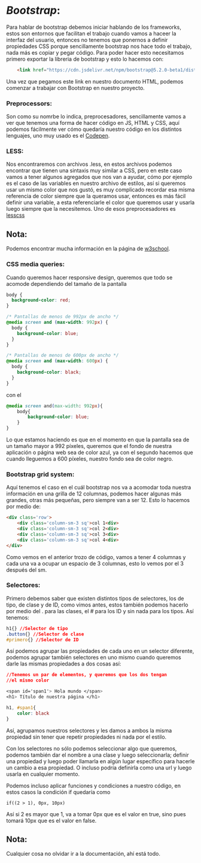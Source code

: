 # ***Bootstrap***:

Para hablar de bootstrap debemos iniciar hablando de los frameworks, estos son entornos que facilitan el trabajo cuando vamos a haceer la interfaz del usuario, entonces no tenemos que ponernos a definir propiedades CSS porque sencillamente bootstrap nos hace todo el trabajo, nada más es copiar y pegar código. Para poder hacer esto necesitamos primero exportar la libreria de bootstrap y esto lo hacemos con:

```HTML
    <link href="https://cdn.jsdelivr.net/npm/bootstrap@5.2.0-beta1/dist/css/bootstrap.min.css" rel="stylesheet" integrity="sha384-0evHe/X+R7YkIZDRvuzKMRqM+OrBnVFBL6DOitfPri4tjfHxaWutUpFmBp4vmVor" crossorigin="anonymous">
```
Una vez que pegamos este link en nuestro documento HTML, podemos comenzar a trabajar con Bootstrap en nuestro proyecto.

### **Preprocessors:**
 Son como su nomrbe lo indica, preprocesadores, sencillamente vamos a ver que tenemos una forma de hacer código en JS, HTML y CSS, aquí podemos fácilmente ver cómo quedaría nuestro código en los distintos lenguajes, uno muy usado es el [Codepen](https://codepen.io/pen/).

### **LESS:**
Nos encontraremos con archivos .less, en estos archivos podemos encontrar que tienen una sintaxis muy similar a CSS, pero en este caso vamos a tener algunos agregados que nos van a ayudar, cómo por ejemplo es el caso de las variables en nuestro archivo de estilos, así si queremos usar un mismo color que nos gustó, es muy complicado recordar esa misma referencia de color siempre que la queramos usar, entonces es más fácil definir una variable, a esta referenciarle el color que queremos usar y usarla luego siempre que la necesitemos. Uno de esos preprocesadores es [lesscss](lesscss.org)

## **Nota:**
Podemos encontrar mucha información en la página de [w3school](https://www.w3schools.com/).

### **CSS media queries:**
Cuando queremos hacer responsive design, queremos que todo se acomode dependiendo del tamaño de la pantalla

```css
body {
  background-color: red;
}

/* Pantallas de menos de 992px de ancho */
@media screen and (max-width: 992px) {
  body {
    background-color: blue;
  }
}

/* Pantallas de menos de 600px de ancho */
@media screen and (max-width: 600px) {
  body {
    background-color: black;
  }
}
```

con el 

```css
@media screen and(max-width: 992px){
    body{
        background-color: blue;
    }
}
```
Lo que estamos haciendo es que en el momento en que la pantalla sea de un tamaño mayor a 992 píxeles, queremos que el fondo de nuestra aplicación o página web sea de color azul, ya con el segundo hacemos que cuando lleguemos a 600 píxeles, nuestro fondo sea de color negro.
### **Bootstrap grid system:**
Aquí tenemos el caso en el cuál bootstrap nos va a acomodar toda nuestra información en una grilla de 12 columnas, podemos hacer algunas más grandes, otras más pequeñas, pero siempre van a ser 12. Esto lo hacemos por medio de:
```html
<div class='row'>
    <div class='column-sm-3 sq'>col 1<div>
    <div class='column-sm-3 sq'>col 2<div>
    <div class='column-sm-3 sq'>col 3<div>
    <div class='column-sm-3 sq'>col 4<div>
</div>
```
Como vemos en el anterior trozo de código, vamos a tener 4 columnas y cada una va a ocupar un espacio de 3 columnas, esto lo vemos por el 3 después del sm.
### **Selectores:**
Primero debemos saber que existen distintos tipos de selectores, los de tipo, de clase y de ID, como vimos antes, estos también podemos hacerlo por medio del . para las clases, el # para los ID y sin nada para los tipos. Así tenemos:

```css
h1{} //Selector de tipo
.button{} //Selector de clase
#primero{} //Selector de ID
```
Así podemos agrupar las propiedades de cada uno en un selector diferente, podemos agrupar también selectores en uno mismo cuando queremos darle las mismas propiedades a dos cosas así:
```css
//Tenemos un par de elementos, y queremos que los dos tengan 
//el mismo color

<span id='span1'> Hola mundo </span>
<h1> Título de nuestra página </h1>

h1, #span1{
    color: black
}
```
Así, agrupamos nuestros selectores y les damos a ambos la misma propiedad sin tener que repetir propiedades ni nada por el estilo.

Con los selectores no sólo podemos seleccionar algo que queremos, podemos también dar el nombre a una clase y luego seleccionarla; definir una propiedad y luego poder llamarla en algún lugar específico para hacerle un cambio a esa propiedad. O incluso podría definirla como una url y luego usarla en cualquier momento.

Podemos incluso aplicar funciones y condiciones a nuestro código, en estos casos la condición if quedaría como 
```less
if((2 > 1), 0px, 10px)
```
Así si 2 es mayor que 1, va a tomar 0px que es el valor en true, sino pues tomará 10px que es el valor en false.

## **Nota:**
Cualquier cosa no olvidar ir a la documentación, ahí está todo.